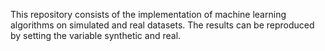 This repository consists of the implementation of machine learning algorithms on simulated and real datasets. The results can be reproduced by setting the variable synthetic and real.  
